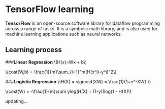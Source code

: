 # TensorFlow learning


**TensorFlow** is an open-source software library for dataflow programming across a range of tasks. It is a symbolic math library, and is also used for machine learning applications such as neural networks.

## Learning process
###**Linear Regression**
\\\(H(x)=Wx + b\\\)

\\(cost(W,b) = \frac{1}{m}\sum_{i=1}^m(H(x^i)-y^i)^2\\)

###**Logistic Regression**
\\(H(X) = sigmoid(XW) = \frac{1}{1+e^-XW} \\)

\\(cost(W) = -\frac{1}{m}\sum ylog(H(X) + (1-y)(log(1 - H(X)\\)

updating...
